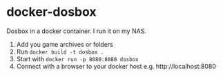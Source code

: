 # docker-dosbox

Dosbox in a docker container. I run it on my NAS.

1. Add you game archives or folders
2. Run `docker build -t dosbox .`
3. Start with `docker run -p 8080:8080 dosbox`
4. Connect with a browser to your docker host e.g. http://localhost:8080
